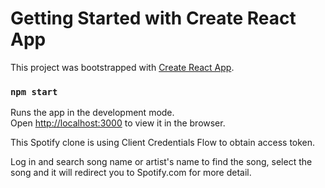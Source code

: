 # Getting Started with Create React App

This project was bootstrapped with [Create React App](https://github.com/facebook/create-react-app).

### `npm start`

Runs the app in the development mode.\
Open [http://localhost:3000](http://localhost:3000) to view it in the browser.

This Spotify clone is using Client Credentials Flow to obtain
access token.

Log in and search song name or artist's name to find the song,
select the song and it will redirect you to Spotify.com for more detail.
